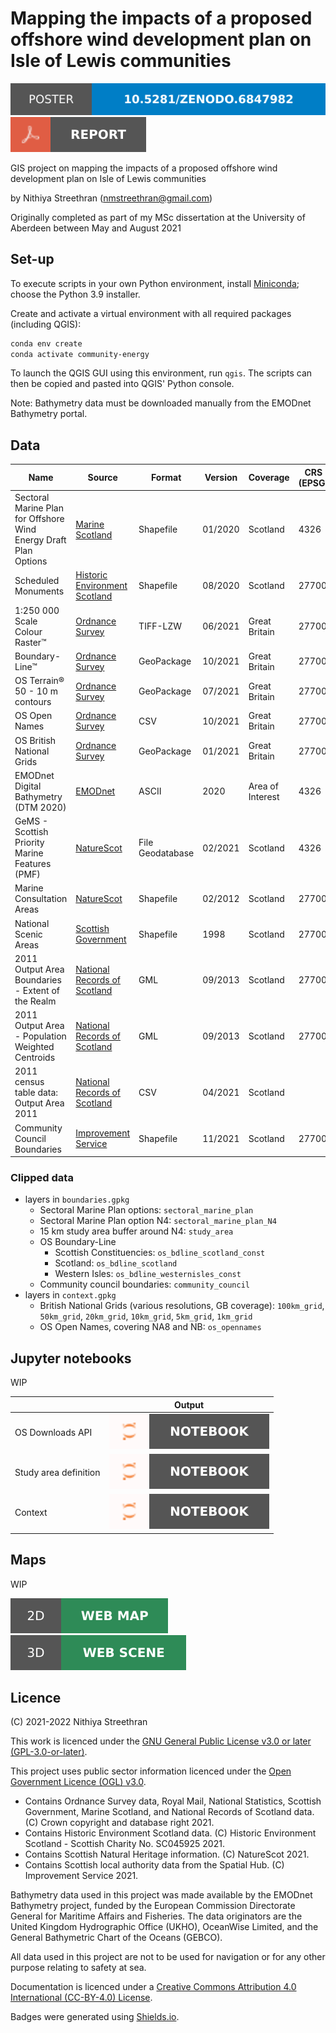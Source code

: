 # Mapping the impacts of a proposed offshore wind development plan on Isle of Lewis communities

[![DOI](badges/ZENODO_poster.svg)](https://doi.org/10.5281/zenodo.6847982)
[![Report (PDF)](badges/REPORT.svg)](https://media.githubusercontent.com/media/nmstreethran/community-energy/main/docs/report.pdf)

GIS project on mapping the impacts of a proposed offshore wind development plan on Isle of Lewis communities

by Nithiya Streethran (nmstreethran@gmail.com)

Originally completed as part of my MSc dissertation at the University of Aberdeen between May and August 2021

## Set-up

To execute scripts in your own Python environment, install [Miniconda](https://docs.conda.io/en/latest/miniconda.html); choose the Python 3.9 installer.

Create and activate a virtual environment with all required packages (including QGIS):

```sh
conda env create
conda activate community-energy
```

To launch the QGIS GUI using this environment, run `qgis`. The scripts can then be copied and pasted into QGIS' Python console.

Note: Bathymetry data must be downloaded manually from the EMODnet Bathymetry portal.

## Data

Name | Source | Format | Version | Coverage | CRS (EPSG) | Metadata
----- | --- | -- | -- | --- | -- | --
Sectoral Marine Plan for Offshore Wind Energy Draft Plan Options | [Marine Scotland] | Shapefile | 01/2020 | Scotland | 4326 | [[1]]
Scheduled Monuments | [Historic Environment Scotland] | Shapefile | 08/2020 | Scotland | 27700 | [[2]]
1:250 000 Scale Colour Raster™ | [Ordnance Survey][OS250k] | TIFF-LZW | 06/2021 | Great Britain | 27700
Boundary-Line™ | [Ordnance Survey][OSBdL] | GeoPackage | 10/2021 | Great Britain | 27700
OS Terrain® 50 - 10 m contours | [Ordnance Survey][OST50] | GeoPackage | 07/2021 | Great Britain | 27700
OS Open Names | [Ordnance Survey][OSON] | CSV | 10/2021 | Great Britain | 27700
OS British National Grids | [Ordnance Survey][OSBNG] | GeoPackage | 01/2021 | Great Britain | 27700
EMODnet Digital Bathymetry (DTM 2020) | [EMODnet] | ASCII | 2020 | Area of Interest | 4326
GeMS - Scottish Priority Marine Features (PMF) | [NatureScot][NSGeMS] | File Geodatabase | 02/2021 | Scotland | 4326 | [[3]]
Marine Consultation Areas | [NatureScot][NSMCA] | Shapefile | 02/2012 | Scotland | 27700 | [[4]]
National Scenic Areas | [Scottish Government][5] | Shapefile | 1998 | Scotland | 27700 | [[5]]
2011 Output Area Boundaries - Extent of the Realm | [National Records of Scotland][NRSOAB] | GML | 09/2013 | Scotland | 27700 | [[6]]
2011 Output Area - Population Weighted Centroids | [National Records of Scotland][NRSOAB] | GML | 09/2013 | Scotland | 27700 | [[7]]
2011 census table data: Output Area 2011 | [National Records of Scotland][NRSCT] | CSV | 04/2021 | Scotland
Community Council Boundaries | [Improvement Service] | Shapefile | 11/2021 | Scotland | 27700 | [[8]]

### Clipped data

- layers in `boundaries.gpkg`
  - Sectoral Marine Plan options: `sectoral_marine_plan`
  - Sectoral Marine Plan option N4: `sectoral_marine_plan_N4`
  - 15 km study area buffer around N4: `study_area`
  - OS Boundary-Line
    - Scottish Constituencies: `os_bdline_scotland_const`
    - Scotland: `os_bdline_scotland`
    - Western Isles: `os_bdline_westernisles_const`
  - Community council boundaries: `community_council`
- layers in `context.gpkg`
  - British National Grids (various resolutions, GB coverage): `100km_grid`, `50km_grid`, `20km_grid`, `10km_grid`, `5km_grid`, `1km_grid`
  - OS Open Names, covering NA8 and NB: `os_opennames`

## Jupyter notebooks

WIP

&nbsp; | Output
-- | --
OS Downloads API | [![View Jupyter Notebook](badges/NOTEBOOK.svg)](https://nbviewer.org/gist/nmstreethran/c4379db1063b0895606f361a8abbf839/os_downloads_api.ipynb)
Study area definition | [![View Jupyter Notebook](badges/NOTEBOOK.svg)](https://nbviewer.org/gist/nmstreethran/c4379db1063b0895606f361a8abbf839/study_area_def.ipynb)
Context | [![View Jupyter Notebook](badges/NOTEBOOK.svg)](https://nbviewer.org/gist/nmstreethran/c4379db1063b0895606f361a8abbf839/context.ipynb)

## Maps

WIP

[![2D Web Map on ArcGIS Online](badges/2D_WEB_MAP.svg)](https://www.arcgis.com/apps/webappviewer/index.html?id=5da0279a967843b2836c22119e3ea572)
[![3D Web Scene on ArcGIS Online](badges/3D_WEB_SCENE.svg)](https://www.arcgis.com/apps/webappviewer3d/index.html?id=6199462acc17455c888b7940508d272a)

## Licence

(C) 2021-2022 Nithiya Streethran

This work is licenced under the [GNU General Public License v3.0 or later (GPL-3.0-or-later)](https://www.gnu.org/licenses/gpl-3.0.html).

This project uses public sector information licenced under the [Open Government Licence (OGL) v3.0](https://www.nationalarchives.gov.uk/doc/open-government-licence/version/3/).

- Contains Ordnance Survey data, Royal Mail, National Statistics, Scottish Government, Marine Scotland, and National Records of Scotland data. (C) Crown copyright and database right 2021.
- Contains Historic Environment Scotland data. (C) Historic Environment Scotland - Scottish Charity No. SC045925 2021.
- Contains Scottish Natural Heritage information. (C) NatureScot 2021.
- Contains Scottish local authority data from the Spatial Hub. (C) Improvement Service 2021.

Bathymetry data used in this project was made available by the EMODnet Bathymetry project, funded by the European Commission Directorate General for Maritime Affairs and Fisheries. The data originators are the United Kingdom Hydrographic Office (UKHO), OceanWise Limited, and the General Bathymetric Chart of the Oceans (GEBCO).

All data used in this project are not to be used for navigation or for any other purpose relating to safety at sea.

Documentation is licenced under a [Creative Commons Attribution 4.0 International (CC-BY-4.0) License](https://creativecommons.org/licenses/by/4.0/).

Badges were generated using [Shields.io](https://shields.io/).

[Marine Scotland]: https://marine.gov.scot/data/sectoral-marine-plan-offshore-wind-energy-draft-plan-options-gis-files
[Historic Environment Scotland]: https://portal.historicenvironment.scot/downloads/scheduledmonuments
[OS250k]: https://www.ordnancesurvey.co.uk/business-government/products/250k-raster
[OSBdL]: https://www.ordnancesurvey.co.uk/business-government/products/boundaryline
[OST50]: https://www.ordnancesurvey.co.uk/business-government/products/terrain-50
[OSON]: https://www.ordnancesurvey.co.uk/business-government/products/open-map-names
[OSBNG]: https://github.com/OrdnanceSurvey/OS-British-National-Grids
[EMODnet]: https://www.emodnet-bathymetry.eu/
[NSGeMS]: https://gateway.snh.gov.uk/natural-spaces/datasets/GEMS-PMF
[NSMCA]: https://gateway.snh.gov.uk/natural-spaces/datasets/MCA
[NRSOAB]: https://www.nrscotland.gov.uk/statistics-and-data/geography/our-products/census-datasets/2011-census/2011-boundaries
[NRSCT]: https://www.scotlandscensus.gov.uk/documents/2011-census-table-data-output-area-2011/
[Improvement Service]: https://data.spatialhub.scot/dataset/community_council_boundaries-is
[1]: https://spatialdata.gov.scot/geonetwork/srv/eng/catalog.search#/metadata/Marine_Scotland_FishDAC_12263
[2]: https://spatialdata.gov.scot/geonetwork/srv/eng/catalog.search#/metadata/756ec396-b6f9-4efe-8309-2dad95ffef68
[3]: https://spatialdata.gov.scot/geonetwork/srv/eng/catalog.search#/metadata/3bcb9784-6c3c-410a-9096-4d7777454ac5
[4]: https://spatialdata.gov.scot/geonetwork/srv/eng/catalog.search#/metadata/7C6A9F67-7581-404B-AE59-8DE523291550
[5]: https://spatialdata.gov.scot/geonetwork/srv/eng/catalog.search#/metadata/13396739-7602-4428-85fd-95a5d7e208a1
[6]: https://spatialdata.gov.scot/geonetwork/srv/eng/catalog.search#/metadata/e8544752-8d8e-4be4-8fad-68e7e70a90b8
[7]: https://spatialdata.gov.scot/geonetwork/srv/eng/catalog.search#/metadata/9d977a73-7884-4870-ae76-afccf8e6fae8
[8]: https://spatialdata.gov.scot/geonetwork/srv/eng/catalog.search#/metadata/83b038d4-1d33-4acf-83ea-e5dcc510a034
